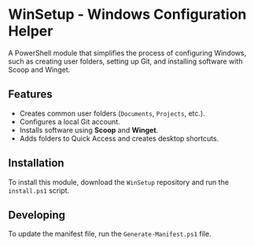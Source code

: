 # WinSetup - Windows Configuration Helper

A PowerShell module that simplifies the process of configuring Windows, such as creating user folders, setting up Git, and installing software with Scoop and Winget.

## Features

- Creates common user folders (`Documents`, `Projects`, etc.).
- Configures a local Git account.
- Installs software using **Scoop** and **Winget**.
- Adds folders to Quick Access and creates desktop shortcuts.

## Installation

To install this module, download the `WinSetup` repository and run the `install.ps1` script.

## Developing

To update the manifest file, run the `Generate-Manifest.ps1` file.